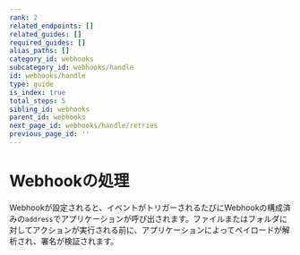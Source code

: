 ```yaml
---
rank: 2
related_endpoints: []
related_guides: []
required_guides: []
alias_paths: []
category_id: webhooks
subcategory_id: webhooks/handle
id: webhooks/handle
type: guide
is_index: true
total_steps: 5
sibling_id: webhooks
parent_id: webhooks
next_page_id: webhooks/handle/retries
previous_page_id: ''
---
```

# Webhookの処理

Webhookが設定されると、イベントがトリガーされるたびにWebhookの構成済みの`address`でアプリケーションが呼び出されます。ファイルまたはフォルダに対してアクションが実行される前に、アプリケーションによってペイロードが解析され、署名が検証されます。
